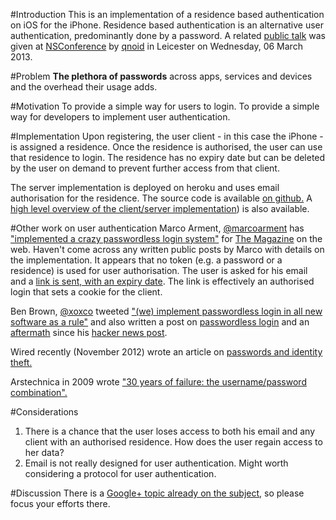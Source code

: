 #Introduction
This is an implementation of a residence based authentication on iOS for the iPhone.
Residence based authentication is an alternative user authentication, predominantly done by a password.
A related [public talk][2] was given at [NSConference][3] by [qnoid][18] in Leicester on Wednesday, 06 March 2013.

#Problem
**The plethora of passwords** across apps, services and devices and the overhead their usage adds.

#Motivation
To provide a simple way for users to login.
To provide a simple way for developers to implement user authentication.

#Implementation
Upon registering, the user client - in this case the iPhone - is assigned a residence. 
Once the residence is authorised, the user can use that residence to login.
The residence has no expiry date but can be deleted by the user on demand to prevent further access from that client.

The server implementation is deployed on heroku and uses email authorisation for the residence. The source code is available [on github.][4]
A [high level overview of the client/server implementation][1]) is also available.

#Other work on user authentication
Marco Arment, [@marcoarment][15] has ["implemented a crazy passwordless login system"][5] for [The Magazine][6] on the web.
Haven't come across any written public posts by Marco with details on the implementation. 
It appears that no token (e.g. a password or a residence) is used for user authorisation. The user is asked for his email and a [link is sent, with an expiry date][9].
The link is effectively an authorised login that sets a cookie for the client.

Ben Brown, [@xoxco][16] tweeted ["(we) implement passwordless login in all new software as a rule"][7] and also written a post on [passwordless login][8] and an [aftermath][10] since his [hacker news post][11].

Wired recently (November 2012) wrote an article on [passwords and identity theft.][12]

Arstechnica in 2009 wrote ["30 years of failure: the username/password combination".][13]

#Considerations
1. There is a chance that the user loses access to both his email and any client with an authorised residence. How does the user regain access to her data?
2. Email is not really designed for user authentication. Might worth considering a protocol for user authentication.

#Discussion
There is a [Google+ topic already on the subject][14], so please focus your efforts there.

[1]: https://speakerdeck.com/qnoid/user-identity
[2]: https://speakerdeck.com/qnoid/user-identity-nsconf
[3]: http://nsconference.com
[4]: https://github.com/qnoid/user_identity
[5]: http://www.marco.org/2013/02/24/the-magazine-sharing
[6]: http://the-magazine.org
[7]: https://twitter.com/xoxco/status/308607506387714048
[8]: http://notes.xoxco.com/post/27999787765/is-it-time-for-password-less-login
[9]: http://ge.tt/9jpk8Ca/v/0
[10]: http://notes.xoxco.com/post/28288684632/more-on-password-less-login
[11]: http://news.ycombinator.com/item?id=4308190
[12]: http://www.wired.com/gadgetlab/2012/11/ff-mat-honan-password-hacker/all/
[13]: http://arstechnica.com/business/2009/10/30-years-of-failure-the-user-namepassword-combination/
[14]: https://plus.google.com/116431322187209993066/posts/XWbTmuxr921
[15]: https://twitter.com/marcoarment
[16]: https://twitter.com/xoxco
[18]: http://www.qnoid.com

